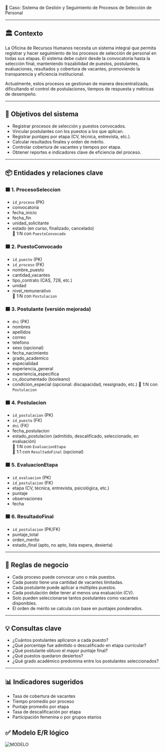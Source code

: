  🧩 Caso: Sistema de Gestión y Seguimiento de Procesos de Selección de Personal

---

## 🏛️ Contexto

La Oficina de Recursos Humanos necesita un sistema integral que permita registrar y hacer seguimiento de los procesos de selección de personal en todas sus etapas. El sistema debe cubrir desde la convocatoria hasta la selección final, manteniendo trazabilidad de puestos, postulantes, evaluaciones, resultados y cobertura de vacantes, promoviendo la transparencia y eficiencia institucional.

Actualmente, estos procesos se gestionan de manera descentralizada, dificultando el control de postulaciones, tiempos de respuesta y métricas de desempeño.

---

## 🎯 Objetivos del sistema

- Registrar procesos de selección y puestos convocados.
- Vincular postulantes con los puestos a los que aplican.
- Registrar puntajes por etapa (CV, técnica, entrevista, etc.).
- Calcular resultados finales y orden de mérito.
- Controlar cobertura de vacantes y tiempos por etapa.
- Obtener reportes e indicadores clave de eficiencia del proceso.

---

## 📦 Entidades y relaciones clave

### 🟦 1. ProcesoSeleccion
- `id_proceso` (PK)
- convocatoria
- fecha_inicio  
- fecha_fin  
- unidad_solicitante  
- estado (en curso, finalizado, cancelado)  
🔗 1:N con `PuestoConvocado`

### 🟦 2. PuestoConvocado
- `id_puesto` (PK)  
- `id_proceso` (FK)  
- nombre_puesto  
- cantidad_vacantes  
- tipo_contrato (CAS, 728, etc.)  
- unidad  
- nivel_remunerativo  
🔗 1:N con `Postulacion`

### 🟦 3. Postulante (versión mejorada)
- `dni` (PK)  
- nombres  
- apellidos  
- correo  
- telefono  
- sexo (opcional)  
- fecha_nacimiento  
- grado_academico  
- especialidad  
- experiencia_general  
- experiencia_especifica  
- cv_documentado (booleano)  
- condicion_especial (opcional: discapacidad, reasignado, etc.)
🔗 1:N con `Postulacion`

### 🟦 4. Postulacion
- `id_postulacion` (PK)  
- `id_puesto` (FK)  
- `dni` (FK)  
- fecha_postulacion  
- estado_postulacion (admitido, descalificado, seleccionado, en evaluación)  
🔗 1:N con `EvaluacionEtapa`  
🔗 1:1 con `ResultadoFinal` (opcional)

### 🟦 5. EvaluacionEtapa
- `id_evaluacion` (PK)  
- `id_postulacion` (FK)  
- etapa (CV, técnica, entrevista, psicológica, etc.)  
- puntaje  
- observaciones  
- fecha  

### 🟦 6. ResultadoFinal
- `id_postulacion` (PK/FK)  
- puntaje_total  
- orden_merito  
- estado_final (apto, no apto, lista espera, desierta)

---

## 📘 Reglas de negocio

- Cada proceso puede convocar uno o más puestos.
- Cada puesto tiene una cantidad de vacantes limitadas.
- Cada postulante puede aplicar a múltiples puestos.
- Cada postulación debe tener al menos una evaluación (CV).
- Solo pueden seleccionarse tantos postulantes como vacantes disponibles.
- El orden de mérito se calcula con base en puntajes ponderados.

---

## 💡 Consultas clave

- ¿Cuántos postulantes aplicaron a cada puesto?  
- ¿Qué porcentaje fue admitido o descalificado en etapa curricular?  
- ¿Qué postulante obtuvo el mayor puntaje final?  
- ¿Qué puestos quedaron desiertos?  
- ¿Qué grado académico predomina entre los postulantes seleccionados?

---

## 📊 Indicadores sugeridos

- Tasa de cobertura de vacantes  
- Tiempo promedio por proceso  
- Puntaje promedio por etapa  
- Tasa de descalificación por etapa  
- Participación femenina o por grupos etarios

## ✅ Modelo E/R lógico
![MODELO](https://github.com/user-attachments/assets/ab667583-1dde-408c-923a-99f222a97d42)


